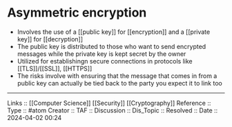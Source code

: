 # Asymmetric encryption

- Involves the use of a [[public key]] for [[encryption]] and a [[private key]] for [[decryption]]
- The public key is distributed to those who want to send encrypted messages while the private key is kept secret by the owner
- Utilized for establishingn secure connections in protocols like [[TLS]]/[[SSL]], [[HTTPS]]
- The risks involve with ensuring that the message that comes in from a public key can actually be tied back to the party you expect it to link too
---
Links :: [[Computer Science]] [[Security]] [[Cryptography]]
Reference ::
Type :: #atom
Creator ::
TAF ::
Discussion ::
Dis_Topic :: 
Resolved ::
Date :: 2024-04-02 00:24

